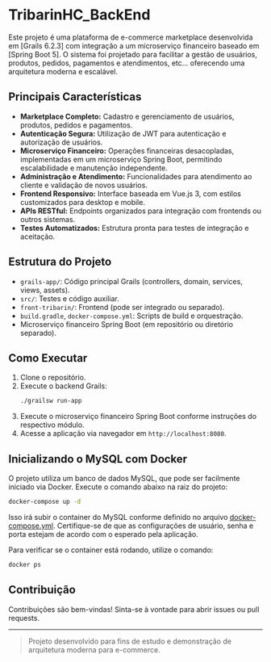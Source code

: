 # TribarinHC_BackEnd

Este projeto é uma plataforma de e-commerce marketplace desenvolvida em [Grails 6.2.3] com integração a um microserviço financeiro baseado em [Spring Boot 5]. O sistema foi projetado para facilitar a gestão de usuários, produtos, pedidos, pagamentos e atendimentos, etc... oferecendo uma arquitetura moderna e escalável.

## Principais Características

- **Marketplace Completo:** Cadastro e gerenciamento de usuários, produtos, pedidos e pagamentos.
- **Autenticação Segura:** Utilização de JWT para autenticação e autorização de usuários.
- **Microserviço Financeiro:** Operações financeiras desacopladas, implementadas em um microserviço Spring Boot, permitindo escalabilidade e manutenção independente.
- **Administração e Atendimento:** Funcionalidades para atendimento ao cliente e validação de novos usuários.
- **Frontend Responsivo:** Interface baseada em Vue.js 3, com estilos customizados para desktop e mobile.
- **APIs RESTful:** Endpoints organizados para integração com frontends ou outros sistemas.
- **Testes Automatizados:** Estrutura pronta para testes de integração e aceitação.

## Estrutura do Projeto

- `grails-app/`: Código principal Grails (controllers, domain, services, views, assets).
- `src/`: Testes e código auxiliar.
- `front-tribarin/`: Frontend (pode ser integrado ou separado).
- `build.gradle`, `docker-compose.yml`: Scripts de build e orquestração.
- Microserviço financeiro Spring Boot (em repositório ou diretório separado).

## Como Executar

1. Clone o repositório.
2. Execute o backend Grails:
   ```sh
   ./grailsw run-app
   ```
3. Execute o microserviço financeiro Spring Boot conforme instruções do respectivo módulo.
4. Acesse a aplicação via navegador em `http://localhost:8080`.

## Inicializando o MySQL com Docker

O projeto utiliza um banco de dados MySQL, que pode ser facilmente iniciado via Docker. Execute o comando abaixo na raiz do projeto:

```sh
docker-compose up -d
```

Isso irá subir o container do MySQL conforme definido no arquivo [docker-compose.yml](docker-compose.yml). Certifique-se de que as configurações de usuário, senha e porta estejam de acordo com o esperado pela aplicação.

Para verificar se o container está rodando, utilize o comando:

```sh
docker ps
```

## Contribuição

Contribuições são bem-vindas! Sinta-se à vontade para abrir issues ou pull requests.

---

> Projeto desenvolvido para fins de estudo e demonstração de arquitetura moderna para e-commerce.

